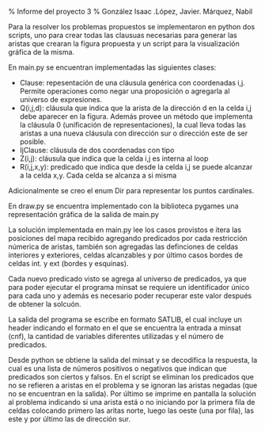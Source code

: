 % Informe del proyecto 3
% González Isaac .López, Javier. Márquez, Nabil 

Para la resolver los problemas propuestos se implementaron en python dos scripts,
uno para crear todas las clausuas necesarias para generar las aristas que crearan
la figura propuesta y un script para la visualización gráfica de la misma.

En main.py se encuentran implementadas las siguientes clases:

* Clause: repesentación de una cláusula genérica con coordenadas i,j. Permite
operaciones como negar una proposición o agregarla al universo de expresiones.
* Q(i,j,d): cláusula que indica que la arista de la dirección d en la celda i,j
debe aparecer en la figura. Además provee un método que implementa la cláusula 0
(unificación de representaciones), la cual lleva todas las aristas a una nueva 
cláusula con dirección sur o dirección este de ser posible.
* IjClause: cláusula de dos coordenadas con tipo
* Z(i,j): cláusula que indica que la celda i,j es interna al loop
* R(i,j,x,y): predicado que indica que desde la celda i,j se puede alcanzar a la celda x,y. Cada celda se alcanza a si misma

Adicionalmente se creo el enum Dir para representar los puntos cardinales.

En draw.py se encuentra implementado con la biblioteca pygames una representación
gráfica de la salida de main.py

La solución implementada en main.py lee los casos provistos e itera las posiciones 
del mapa recibido agregando predicados por cada restricción númerica de aristas,
también son agregadas las definciones de celdas interiores y exteriores, celdas alcanzables y por último casos bordes de celdas int. y ext (bordes y esquinas).

Cada nuevo predicado visto se agrega al universo de predicados, ya que para poder
ejecutar el programa minsat se requiere un identificador único para cada uno y
además es necesario poder recuperar este valor después de obtener la solcuón.

La salida del programa se escribe en formato SATLIB, el cual incluye un header
indicando el formato en el que se encuentra la entrada a minsat (cnf), la cantidad 
de variables diferentes utilizadas y el número de predicados.

Desde python se obtiene la salida del minsat y se decodifica la respuesta, la cual es una lista de números positivos o negativos que indican que predicados son ciertos y falsos. En el script se eliminan los predicados que no se refieren a aristas en el problema y se ignoran las aristas negadas (que no se encuentran en la salida). Por último se imprime en pantalla la solución al problema indicando si una arista está o no iniciando por la primera fila de celdas colocando primero las aritas norte, luego las oeste (una por fila), las este y por último las de dirección sur.